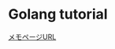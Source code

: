 # Golang tutorial
[メモページURL](https://positive-mongoose-806.notion.site/Golang-Tutorial-94dafaaca774493da8a95115e3b1d839)